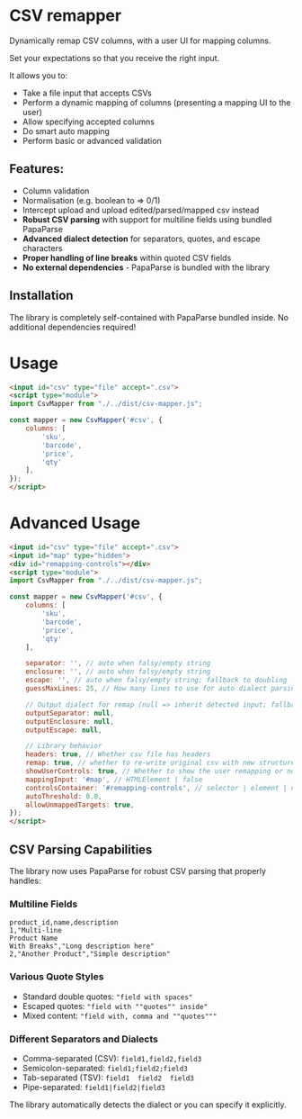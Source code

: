 # CSV remapper

Dynamically remap CSV columns, with a user UI for mapping columns.

Set your expectations so that you receive the right input.

It allows you to:

* Take a file input that accepts CSVs
* Perform a dynamic mapping of columns (presenting a mapping UI to the user)
* Allow specifying accepted columns
* Do smart auto mapping
* Perform basic or advanced validation

## Features:

* Column validation
* Normalisation (e.g. boolean to => 0/1)
* Intercept upload and upload edited/parsed/mapped csv instead
* **Robust CSV parsing** with support for multiline fields using bundled PapaParse
* **Advanced dialect detection** for separators, quotes, and escape characters
* **Proper handling of line breaks** within quoted CSV fields
* **No external dependencies** - PapaParse is bundled with the library

## Installation

The library is completely self-contained with PapaParse bundled inside. No additional dependencies required!

# Usage

```html
<input id="csv" type="file" accept=".csv">
<script type="module">
import CsvMapper from "./../dist/csv-mapper.js";

const mapper = new CsvMapper('#csv', {
    columns: [
        'sku',
        'barcode',
        'price',
        'qty'
    ],
});
</script>
```

# Advanced Usage

```html
<input id="csv" type="file" accept=".csv">
<input id="map" type="hidden">
<div id="remapping-controls"></div>
<script type="module">
import CsvMapper from "./../dist/csv-mapper.js";

const mapper = new CsvMapper('#csv', {
    columns: [
        'sku',
        'barcode',
        'price',
        'qty'
    ],

    separator: '', // auto when falsy/empty string
    enclosure: '', // auto when falsy/empty string
    escape: '', // auto when falsy/empty string; fallback to doubling
    guessMaxLines: 25, // How many lines to use for auto dialect parsing

    // Output dialect for remap (null => inherit detected input; fallback comma+")
    outputSeparator: null,
    outputEnclosure: null,
    outputEscape: null,

    // Library behavior
    headers: true, // Whether csv file has headers
    remap: true, // whether to re-write original csv with new structure
    showUserControls: true, // Whether to show the user remapping or not
    mappingInput: '#map', // HTMLElement | false
    controlsContainer: '#remapping-controls', // selector | element | null
    autoThreshold: 0.8,
    allowUnmappedTargets: true,
});
</script>
```

## CSV Parsing Capabilities

The library now uses PapaParse for robust CSV parsing that properly handles:

### Multiline Fields
```csv
product_id,name,description
1,"Multi-line
Product Name
With Breaks","Long description here"
2,"Another Product","Simple description"
```

### Various Quote Styles
- Standard double quotes: `"field with spaces"`
- Escaped quotes: `"field with ""quotes"" inside"`
- Mixed content: `"field with, comma and ""quotes"""`

### Different Separators and Dialects
- Comma-separated (CSV): `field1,field2,field3`
- Semicolon-separated: `field1;field2;field3`
- Tab-separated (TSV): `field1	field2	field3`
- Pipe-separated: `field1|field2|field3`

The library automatically detects the dialect or you can specify it explicitly.